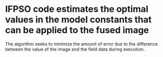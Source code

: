 # IFPSO code estimates the optimal values in the model constants that can be applied to the fused image
The algorithm seeks to minimize the amount of error due to the difference between the value of the image and the field data during execution.
